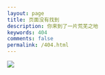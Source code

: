```yaml
---
layout: page
title: 页面没有找到
description: 你来到了一片荒芜之地
keywords: 404
comments: false
permalink: /404.html
---
```


![](http://img.hb.aicdn.com/820debe8b6be1c8b143500696694685b9d17e26e48749-2x6FOf_fw658)


